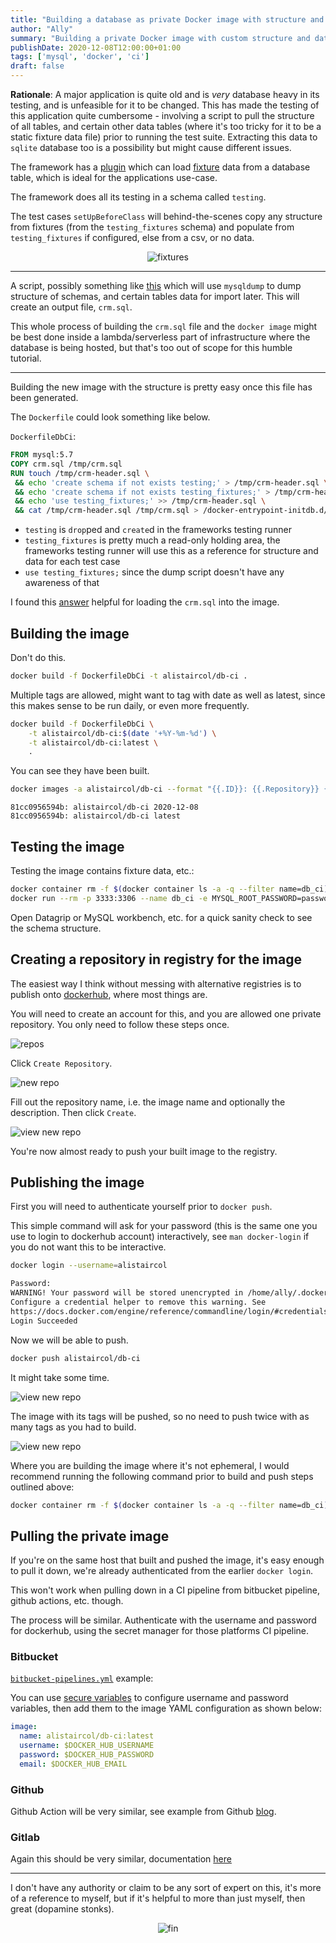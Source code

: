 ```yaml
---
title: "Building a database as private Docker image with structure and data for CI"
author: "Ally"
summary: "Building a private Docker image with custom structure and data, for a legacy app for a slightly easier CI pipeline"
publishDate: 2020-12-08T12:00:00+01:00
tags: ['mysql', 'docker', 'ci']
draft: false
---
```


**Rationale**: A major application is quite old and is *very* database heavy in its testing, and is unfeasible for it to be changed.
This has made the testing of this application quite cumbersome - involving a script to pull the structure of all tables,
and certain other data tables (where it's too tricky for it to be a static fixture data file) prior to running the test suite. Extracting this data to `sqlite` database too is a
possibility but might cause different issues.

The framework has a [plugin](https://github.com/lorenzo/cakephp-fixturize) which can load [fixture](https://phpunit.readthedocs.io/en/9.3/fixtures.html) data from a database table, which is ideal for the applications use-case.

The framework does all its testing in a schema called `testing`.
 
The test cases `setUpBeforeClass` will behind-the-scenes copy any structure from fixtures (from the `testing_fixtures` schema) and populate from `testing_fixtures` if configured, else from a csv, or no data.

<center>

![fixtures](/img/articles/docker-db-ci/fixtures.png)

</center>

---

A script, possibly something like [this](https://gist.github.com/alistaircol/7dac533f056cec38cd19b2571a52e4a0) which will use `mysqldump` to dump structure of schemas, and certain tables data for import later. This will create an output file, `crm.sql`.

This whole process of building the `crm.sql` file and the `docker image` might be best done inside a lambda/serverless part of infrastructure where the database is being hosted, but that's too out of scope for this humble tutorial.

---

Building the new image with the structure is pretty easy once this file has been generated.

The `Dockerfile` could look something like below.

`DockerfileDbCi`:

```dockerfile {hl_lines=[4,5,6,7]}
FROM mysql:5.7
COPY crm.sql /tmp/crm.sql
RUN touch /tmp/crm-header.sql \
 && echo 'create schema if not exists testing;' > /tmp/crm-header.sql \
 && echo 'create schema if not exists testing_fixtures;' > /tmp/crm-header.sql \
 && echo 'use testing_fixtures;' >> /tmp/crm-header.sql \
 && cat /tmp/crm-header.sql /tmp/crm.sql > /docker-entrypoint-initdb.d/crm.sql
```

* `testing` is `drop`ped and `create`d in the frameworks testing runner
* `testing_fixtures` is pretty much a read-only holding area, the frameworks testing runner will use this as a reference for structure and data for each test case 
* `use testing_fixtures;` since the dump script doesn't have any awareness of that

I found this [answer](https://serverfault.com/a/915845/530593) helpful for loading the `crm.sql` into the image.

## Building the image

Don't do this.

```bash
docker build -f DockerfileDbCi -t alistaircol/db-ci .
```

Multiple tags are allowed, might want to tag with date as well as latest, since this makes sense to be run daily, or even more frequently.

```bash
docker build -f DockerfileDbCi \
    -t alistaircol/db-ci:$(date '+%Y-%m-%d') \
    -t alistaircol/db-ci:latest \
    .
```

You can see they have been built.

```bash
docker images -a alistaircol/db-ci --format "{{.ID}}: {{.Repository}} {{.Tag}}"
```

```text
81cc0956594b: alistaircol/db-ci 2020-12-08
81cc0956594b: alistaircol/db-ci latest
```

## Testing the image

Testing the image contains fixture data, etc.:

```bash
docker container rm -f $(docker container ls -a -q --filter name=db_ci) 2>/dev/null
docker run --rm -p 3333:3306 --name db_ci -e MYSQL_ROOT_PASSWORD=password alistaircol/db-ci:latest
```

Open Datagrip or MySQL workbench, etc. for a quick sanity check to see the schema structure.

## Creating a repository in registry for the image

The easiest way I think without messing with alternative registries is to publish onto [dockerhub](https://hub.docker.com), where most things are.

You will need to create an account for this, and you are allowed one private repository. You only need to follow these steps once.

![repos](/img/articles/docker-db-ci/01-dockerhub-repos.png)

Click `Create Repository`.

![new repo](/img/articles/docker-db-ci/02-new-repo.png)

Fill out the repository name, i.e. the image name and optionally the description. Then click `Create`.

![view new repo](/img/articles/docker-db-ci/03-view-empty-repo.png)

You're now almost ready to push your built image to the registry.

## Publishing the image

First you will need to authenticate yourself prior to `docker push`.

This simple command will ask for your password (this is the same one you use to login to dockerhub account) interactively, see `man docker-login` if you do not want this to be interactive.

```bash
docker login --username=alistaircol

Password: 
WARNING! Your password will be stored unencrypted in /home/ally/.docker/config.json.
Configure a credential helper to remove this warning. See
https://docs.docker.com/engine/reference/commandline/login/#credentials-store
Login Succeeded
```

Now we will be able to push.

```bash
docker push alistaircol/db-ci
```

It might take some time.

![view new repo](/img/articles/docker-db-ci/04-docker-push.png)

The image with its tags will be pushed, so no need to push twice with as many tags as you had to build.

![view new repo](/img/articles/docker-db-ci/05-dockerhub-tags.png)

Where you are building the image where it's not ephemeral, I would recommend running the following command prior to build and push steps outlined above:

```bash
docker container rm -f $(docker container ls -a -q --filter name=db_ci) 2>/dev/null
```

## Pulling the private image

If you're on the same host that built and pushed the image, it's easy enough to pull it down, we're already authenticated from the earlier `docker login`.

This won't work when pulling down in a CI pipeline from bitbucket pipeline, github actions, etc. though.

The process will be similar. Authenticate with the username and password for dockerhub, using the secret manager for those platforms CI pipeline.

### Bitbucket

[`bitbucket-pipelines.yml`](https://support.atlassian.com/bitbucket-cloud/docs/use-docker-images-as-build-environments/) example:

You can use [secure variables](https://confluence.atlassian.com/bitbucket/variables-in-pipelines-794502608.html) to configure username and password variables, then add them to the image YAML configuration as shown below:

```yaml
image:
  name: alistaircol/db-ci:latest
  username: $DOCKER_HUB_USERNAME
  password: $DOCKER_HUB_PASSWORD
  email: $DOCKER_HUB_EMAIL
```

### Github

Github Action will be very similar, see example from Github [blog](https://github.blog/changelog/2020-09-24-github-actions-private-registry-support-for-job-and-service-containers/).

### Gitlab

Again this should be very similar, documentation [here](https://docs.gitlab.com/ee/ci/docker/using_docker_images.html#define-an-image-from-a-private-container-registry)

---

I don't have any authority or claim to be any sort of expert on this, it's more of a reference to myself, but if it's helpful to more than just myself, then great (dopamine stonks).

<center>

![fin](/img/articles/docker-db-ci/00-fin.jpg)

</center>

